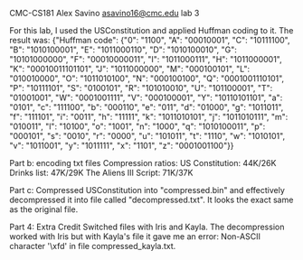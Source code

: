 CMC-CS181
Alex Savino
asavino16@cmc.edu
lab 3

For this lab, I used the USConstitution and applied Huffman coding to it. The result was: 
{"Huffman code": {"0": "1100", "A": "00010001", "C": "10111100", "B": "1010100001", "E": "1011000110", "D": "1010100010", "G": "10101000000", "F": "00010000011", "I": "1011000111", "H": "1011000001", "K": "00010011101101", "J": "1011000000", "M": "000100101", "L": "010010000", "O": "1011010100", "N": "000100100", "Q": "0001001110101", "P": "10111101", "S": "0100101", "R": "101010010", "U": "101100001", "T": "01001001", "W": "0001001111", "V": "000100001", "Y": "10110101101", "a": "0101", "c": "111100", "b": "000110", "e": "011", "d": "01000", "g": "1011011", "f": "111101", "i": "0011", "h": "11111", "k": "1011010101", "j": "1011010111", "m": "010011", "l": "10100", "o": "1001", "n": "1000", "q": "1010100011", "p": "000101", "s": "0010", "r": "0000", "u": "101011", "t": "1110", "w": "1010101", "v": "1011001", "y": "1011111", "x": "1101", "z": "0001001100"}}


Part b: encoding txt files 
Compression ratios:
US Constitution: 44K/26K
Drinks list: 47K/29K
The Aliens III Script: 71K/37K

Part c: 
Compressed USConstitution into "compressed.bin" and effectively decompressed it into file called "decompressed.txt". It looks the exact same as the original file. 

Part 4: Extra Credit 
Switched files with Iris and Kayla. The decompression worked with Iris but with Kayla's file it gave me an error: Non-ASCII character '\xfd' in file compressed_kayla.txt. 


